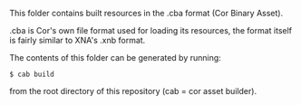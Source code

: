 This folder contains built resources in the .cba format (Cor Binary Asset).

.cba is Cor's own file format used for loading its resources, the format itself is fairly similar to XNA's .xnb format.

The contents of this folder can be generated by running:

    $ cab build

from the root directory of this repository (cab = cor asset builder).
